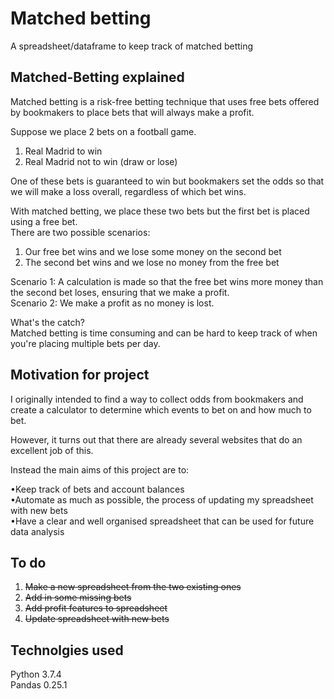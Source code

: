 # Matched betting  
A spreadsheet/dataframe to keep track of matched betting

## Matched-Betting explained
Matched betting is a risk-free betting technique that uses free bets offered by bookmakers to place bets that will always make a profit.  
  
Suppose we place 2 bets on a football game.   
1. Real Madrid to win  
2. Real Madrid not to win (draw or lose)  
  
One of these bets is guaranteed to win but bookmakers set the odds so that we will make a loss overall, regardless of which bet wins. 
  
With matched betting, we place these two bets but the first bet is placed using a free bet.   
There are two possible scenarios:  
  
1. Our free bet wins and we lose some money on the second bet  
2. The second bet wins and we lose no money from the free bet  
  
Scenario 1: A calculation is made so that the free bet wins more money than the second bet loses, ensuring that we make a profit.  
Scenario 2: We make a profit as no money is lost.  
  
What's the catch?  
Matched betting is time consuming and can be hard to keep track of when you're placing multiple bets per day.
  

## Motivation for project
I originally intended to find a way to collect odds from bookmakers and create a calculator to determine which events to bet on and how much to bet.  
  
However, it turns out that there are already several websites that do an excellent job of this.  
  
Instead the main aims of this project are to: 
  
•Keep track of bets and account balances  
•Automate as much as possible, the process of updating my spreadsheet with new bets  
•Have a clear and well organised spreadsheet that can be used for future data analysis  
  
## To do
1. <s>Make a new spreadsheet from the two existing ones</s>
2. <s>Add in some missing bets</s>  
3. <s>Add profit features to spreadsheet</s>  
4. <s>Update spreadsheet with new bets</s>   

## Technolgies used
Python 3.7.4  
Pandas 0.25.1
